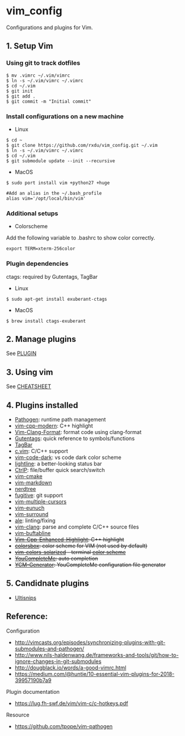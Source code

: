 # vim_config

Configurations and plugins for Vim.

## 1. Setup Vim

### Using git to track dotfiles

```
$ mv .vimrc ~/.vim/vimrc
$ ln -s ~/.vim/vimrc ~/.vimrc
$ cd ~/.vim
$ git init
$ git add .
$ git commit -m "Initial commit"
```

### Install configurations on a new machine

* Linux

```
$ cd ~
$ git clone https://github.com/rxdu/vim_config.git ~/.vim
$ ln -s ~/.vim/vimrc ~/.vimrc
$ cd ~/.vim
$ git submodule update --init --recursive
```

* MacOS

```
$ sudo port install vim +python27 +huge

#Add an alias in the ~/.bash_profile
alias vim='/opt/local/bin/vim'
```

### Additional setups

* Colorscheme

Add the following variable to .bashrc to show color correctly.
```
export TERM=xterm-256color
```

<!--
* YouCompleteMe

```
$ cd ~/.vim/bundle/YouCompleteMe
$ python3 install.py --clang-completer
```
-->

### Plugin dependencies

ctags: required by Gutentags, TagBar

* Linux

```
$ sudo apt-get install exuberant-ctags
```
* MacOS

```
$ brew install ctags-exuberant
```

<!--
* ~~libclang > 3.8: required by YouCompleteMe~~

```
$ wget <clang-binaries-tarball-url> #  or `curl -O <url>`
$ tar xf clang*
$ cd clang*
$ sudo cp -R * /usr/local/
```
```
$ brew install clang-format
```
-->

## 2. Manage plugins

See [PLUGIN](PLUGIN.md)

## 3. Using vim

See [CHEATSHEET](CHEATSHEET.md)

## 4. Plugins installed

* [Pathogen](https://github.com/tpope/vim-pathogen): runtime path management
* [vim-cpp-modern](https://github.com/bfrg/vim-cpp-modern): C++ highlight
* [Vim-Clang-Format](https://github.com/rhysd/vim-clang-format): format code using clang-format
* [Gutentags](https://github.com/ludovicchabant/vim-gutentags): quick reference to symbols/functions
* [TagBar](https://github.com/majutsushi/tagbar)
* [c.vim](http://www.vim.org/scripts/script.php?script_id=213): C/C++ support
* [vim-code-dark](https://github.com/tomasiser/vim-code-dark): vs code dark color scheme
* [lightline](https://github.com/itchyny/lightline.vim): a better-looking status bar
* [CtrlP](https://github.com/ctrlpvim/ctrlp.vim): file/buffer quick search/switch
* [vim-cmake](https://github.com/vhdirk/vim-cmake)
* [vim-markdown](https://github.com/plasticboy/vim-markdown.git)
* [nerdtree](https://github.com/scrooloose/nerdtree.git)
* [fugitive](https://github.com/tpope/vim-fugitive.git): git support
* [vim-multiple-cursors](https://github.com/terryma/vim-multiple-cursors)
* [vim-eunuch](https://github.com/tpope/vim-eunuch.git)
* [vim-surround](https://github.com/tpope/vim-surround.git)
* [ale](https://github.com/w0rp/ale.git): linting/fixing
* [vim-clang](https://github.com/justmao945/vim-clang): parse and complete C/C++ source files
* [vim-buftabline](https://github.com/ap/vim-buftabline.git)
* ~~[Vim-Cpp-Enhanced-Highlight](https://github.com/octol/vim-cpp-enhanced-highlight): C++ highlight~~
* ~~[colorsbox](https://github.com/mkarmona/colorsbox): color scheme for VIM (not used by default)~~
* ~~[vim-colors-solarized](https://github.com/altercation/vim-colors-solarized) - terminal [color scheme](https://github.com/altercation/solarized)~~
* ~~[YouCompleteMe](https://github.com/Valloric/YouCompleteMe): auto completion~~
* ~~[YCM-Generator](https://github.com/rdnetto/YCM-Generator): YouCompleteMe configuration file generator~~

<!--

## 3. Extra information for plugin installation
cb 
**YouCompleteMe**

* Install YCM using git add submodule
```
$ git submodule add https://github.com/Valloric/YouCompleteMe.git
$ git submodule update --init --recursive
```
* Download latest version of [libclang](http://llvm.org/releases/download.html). You can install it to the system directory if you want. Follow the above instructions.

* First try to use the provided script to install this plugin:

```
$ cd ~/.vim/bundle/YouCompleteMe
$ ./install.py --clang-completer
```

* Compile ycm_core library with C-family support
```
$ cmake -G "Unix Makefiles" -DPATH_TO_LLVM_ROOT=/usr/local . ~/.vim/bundle/YouCompleteMe/third_party/ycmd/cpp
$ cmake --build . --target ycm_core --config Release
```
Replace the PATH_TO_LLVM_ROOT if you have it extracted elsewhere.
)

-->

## 5. Candidnate plugins

* [Ultisnips](https://github.com/SirVer/ultisnips)

## Reference:

Configuration
* http://vimcasts.org/episodes/synchronizing-plugins-with-git-submodules-and-pathogen/
* http://www.nils-haldenwang.de/frameworks-and-tools/git/how-to-ignore-changes-in-git-submodules
* http://dougblack.io/words/a-good-vimrc.html
* https://medium.com/@huntie/10-essential-vim-plugins-for-2018-39957190b7a9

Plugin documentation
* https://lug.fh-swf.de/vim/vim-c/c-hotkeys.pdf

Resource
* https://github.com/tpope/vim-pathogen
